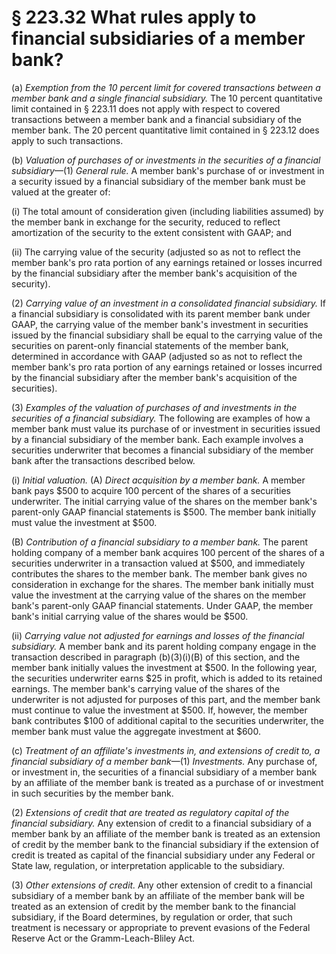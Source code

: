 # § 223.32   What rules apply to financial subsidiaries of a member bank?

(a) *Exemption from the 10 percent limit for covered transactions between a member bank and a single financial subsidiary.* The 10 percent quantitative limit contained in § 223.11 does not apply with respect to covered transactions between a member bank and a financial subsidiary of the member bank. The 20 percent quantitative limit contained in § 223.12 does apply to such transactions. 


(b) *Valuation of purchases of or investments in the securities of a financial subsidiary*—(1) *General rule.* A member bank's purchase of or investment in a security issued by a financial subsidiary of the member bank must be valued at the greater of: 


(i) The total amount of consideration given (including liabilities assumed) by the member bank in exchange for the security, reduced to reflect amortization of the security to the extent consistent with GAAP; and 


(ii) The carrying value of the security (adjusted so as not to reflect the member bank's pro rata portion of any earnings retained or losses incurred by the financial subsidiary after the member bank's acquisition of the security). 


(2) *Carrying value of an investment in a consolidated financial subsidiary.* If a financial subsidiary is consolidated with its parent member bank under GAAP, the carrying value of the member bank's investment in securities issued by the financial subsidiary shall be equal to the carrying value of the securities on parent-only financial statements of the member bank, determined in accordance with GAAP (adjusted so as not to reflect the member bank's pro rata portion of any earnings retained or losses incurred by the financial subsidiary after the member bank's acquisition of the securities). 


(3) *Examples of the valuation of purchases of and investments in the securities of a financial subsidiary.* The following are examples of how a member bank must value its purchase of or investment in securities issued by a financial subsidiary of the member bank. Each example involves a securities underwriter that becomes a financial subsidiary of the member bank after the transactions described below. 


(i) *Initial valuation.* (A) *Direct acquisition by a member bank.* A member bank pays $500 to acquire 100 percent of the shares of a securities underwriter. The initial carrying value of the shares on the member bank's parent-only GAAP financial statements is $500. The member bank initially must value the investment at $500. 


(B) *Contribution of a financial subsidiary to a member bank.* The parent holding company of a member bank acquires 100 percent of the shares of a securities underwriter in a transaction valued at $500, and immediately contributes the shares to the member bank. The member bank gives no consideration in exchange for the shares. The member bank initially must value the investment at the carrying value of the shares on the member bank's parent-only GAAP financial statements. Under GAAP, the member bank's initial carrying value of the shares would be $500. 


(ii) *Carrying value not adjusted for earnings and losses of the financial subsidiary.* A member bank and its parent holding company engage in the transaction described in paragraph (b)(3)(i)(B) of this section, and the member bank initially values the investment at $500. In the following year, the securities underwriter earns $25 in profit, which is added to its retained earnings. The member bank's carrying value of the shares of the underwriter is not adjusted for purposes of this part, and the member bank must continue to value the investment at $500. If, however, the member bank contributes $100 of additional capital to the securities underwriter, the member bank must value the aggregate investment at $600. 


(c) *Treatment of an affiliate's investments in, and extensions of credit to, a financial subsidiary of a member bank*—(1) *Investments.* Any purchase of, or investment in, the securities of a financial subsidiary of a member bank by an affiliate of the member bank is treated as a purchase of or investment in such securities by the member bank. 


(2) *Extensions of credit that are treated as regulatory capital of the financial subsidiary.* Any extension of credit to a financial subsidiary of a member bank by an affiliate of the member bank is treated as an extension of credit by the member bank to the financial subsidiary if the extension of credit is treated as capital of the financial subsidiary under any Federal or State law, regulation, or interpretation applicable to the subsidiary. 


(3) *Other extensions of credit.* Any other extension of credit to a financial subsidiary of a member bank by an affiliate of the member bank will be treated as an extension of credit by the member bank to the financial subsidiary, if the Board determines, by regulation or order, that such treatment is necessary or appropriate to prevent evasions of the Federal Reserve Act or the Gramm-Leach-Bliley Act. 




